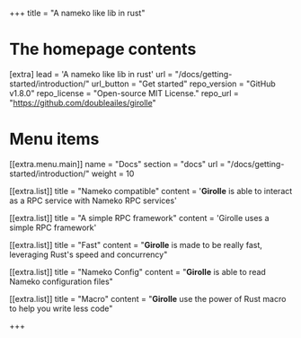 +++
title = "A nameko like lib in rust"


# The homepage contents
[extra]
lead = 'A nameko like lib in rust'
url = "/docs/getting-started/introduction/"
url_button = "Get started"
repo_version = "GitHub v1.8.0"
repo_license = "Open-source MIT License."
repo_url = "https://github.com/doubleailes/girolle"

# Menu items
[[extra.menu.main]]
name = "Docs"
section = "docs"
url = "/docs/getting-started/introduction/"
weight = 10

[[extra.list]]
title = "Nameko compatible"
content = '<b>Girolle</b> is able to interact as a RPC service with Nameko RPC services'

[[extra.list]]
title = "A simple RPC framework"
content = 'Girolle uses a simple RPC framework'

[[extra.list]]
title = "Fast"
content = "<b>Girolle</b> is made to be really fast, leveraging Rust's speed and concurrency"

[[extra.list]]
title = "Nameko Config"
content = "<b>Girolle</b> is able to read Nameko configuration files"

[[extra.list]]
title = "Macro"
content = "<b>Girolle</b> use the power of Rust macro to help you write less code"
 

+++
